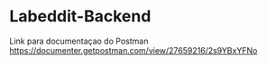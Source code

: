 # Labeddit-Backend
Link para documentaçao do Postman
https://documenter.getpostman.com/view/27659216/2s9YBxYFNo
